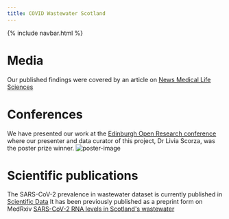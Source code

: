 ```yaml
---
title: COVID Wastewater Scotland
---
```

{% include navbar.html %} 

# Media
Our published findings were covered by an article on [News Medical Life Sciences ](https://www.news-medical.net/news/20220614/Scotlands-monitoring-program-for-SARS-CoV-2-in-wastewater.aspx)

# Conferences
We have presented our work at the [Edinburgh Open Research conference](https://twitter.com/Edinburgh_Tea/status/1531236481422962688?ref_src=twsrc%5Etfw%7Ctwcamp%5Etweetembed%7Ctwterm%5E1531236481422962688%7Ctwgr%5E%7Ctwcon%5Es1_&ref_url=https%3A%2F%2Fwww.wiki.ed.ac.uk%2Fdisplay%2FRDMS%2FEdinburghOpenResearchConference) where our presenter and data curator of this project, Dr Livia Scorza, was the poster prize winner.
![poster-image](https://user-images.githubusercontent.com/29427778/173812425-8ea2840b-6898-4488-a5c4-bf5007792af7.jpg)

# Scientific publications
The SARS-CoV-2 prevalence in wastewater dataset is currently published in [Scientific Data](https://www.nature.com/articles/s41597-022-01788-3)
It has been previously published as a preprint form on MedRxiv [SARS-CoV-2 RNA levels in Scotland's wastewater](https://www.medrxiv.org/content/10.1101/2022.06.08.22276093v1)
